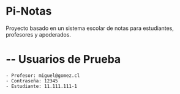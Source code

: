 # Pi-Notas
 Proyecto basado en un sistema escolar de notas para estudiantes, profesores y apoderados.

# -- Usuarios de Prueba
    - Profesor: miguel@gomez.cl
    - Contraseña: 12345
    - Estudiante: 11.111.111-1
